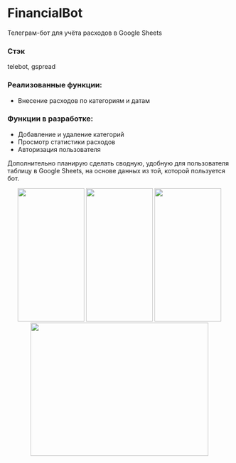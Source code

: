 ﻿# FinancialBot
Телеграм-бот для учёта расходов в Google Sheets
### Стэк
telebot, gspread
### Реализованные функции:
- Внесение расходов по категориям и датам
### Функции в разработке:
- Добавление и удаление категорий
- Просмотр статистики расходов 
- Авторизация пользователя
  
Дополнительно планирую сделать сводную, удобную для пользователя таблицу в Google Sheets, на основе данных из той, которой пользуется бот.
<div align="center"">
<img src="https://sun9-6.userapi.com/impg/M9XRC46wD7rEUN_5qmzkQsTxIaL4RljphUjHKQ/MGQyJFHOh6k.jpg?size=671x1280&quality=95&sign=986a417ac6c9616004a8bbec384adbe1&type=album" width="150" height="300">
  <img src="https://sun9-77.userapi.com/impg/iJ2fwmGFqUys4duJDGKxEzNoRi5-X6_ZlQBxRg/uMXTit7eCKE.jpg?size=676x1280&quality=95&sign=88abc10d377d0b81dfeab029e19ca895&type=album" width="150" height="300">
  <img src="https://sun9-52.userapi.com/impg/oSgv-I8WBIWA-HZECABzuGy2AhsbIkxq6iK8QA/9L3Ef-Q2oC0.jpg?size=670x1280&quality=95&sign=279a173dee08ff3c48671af5c2dfe76e&type=album" width="150" height="300">
   <img src="https://sun9-50.userapi.com/impg/tY6Ya3SdZdXYg72V-Dl_bpjBGHoP_3UWcdjiNA/zASdXEHT7Gc.jpg?size=795x719&quality=95&sign=dd413a0653acc8c75d9c3a144252b579&type=album" width="400" height="300">
</div>
